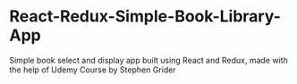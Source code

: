 # React-Redux-Simple-Book-Library-App

Simple book select and display app built using React and Redux, made with the help of Udemy Course by Stephen Grider


